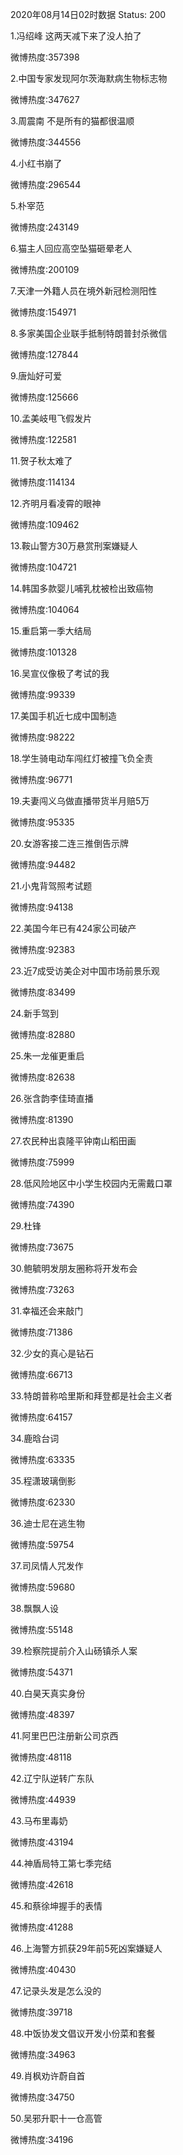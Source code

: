 2020年08月14日02时数据
Status: 200

1.冯绍峰 这两天减下来了没人拍了

微博热度:357398

2.中国专家发现阿尔茨海默病生物标志物

微博热度:347627

3.周震南 不是所有的猫都很温顺

微博热度:344556

4.小红书崩了

微博热度:296544

5.朴宰范

微博热度:243149

6.猫主人回应高空坠猫砸晕老人

微博热度:200109

7.天津一外籍人员在境外新冠检测阳性

微博热度:154971

8.多家美国企业联手抵制特朗普封杀微信

微博热度:127844

9.唐灿好可爱

微博热度:125666

10.孟美岐甩飞假发片

微博热度:122581

11.贺子秋太难了

微博热度:114134

12.齐明月看凌霄的眼神

微博热度:109462

13.鞍山警方30万悬赏刑案嫌疑人

微博热度:104721

14.韩国多款婴儿哺乳枕被检出致癌物

微博热度:104064

15.重启第一季大结局

微博热度:101328

16.吴宣仪像极了考试的我

微博热度:99339

17.美国手机近七成中国制造

微博热度:98222

18.学生骑电动车闯红灯被撞飞负全责

微博热度:96771

19.夫妻闯义乌做直播带货半月赔5万

微博热度:95335

20.女游客接二连三推倒告示牌

微博热度:94482

21.小鬼背驾照考试题

微博热度:94138

22.美国今年已有424家公司破产

微博热度:92383

23.近7成受访美企对中国市场前景乐观

微博热度:83499

24.新手驾到

微博热度:82880

25.朱一龙催更重启

微博热度:82638

26.张含韵李佳琦直播

微博热度:81390

27.农民种出袁隆平钟南山稻田画

微博热度:75999

28.低风险地区中小学生校园内无需戴口罩

微博热度:74390

29.杜锋

微博热度:73675

30.鲍毓明发朋友圈称将开发布会

微博热度:73263

31.幸福还会来敲门

微博热度:71386

32.少女的真心是钻石

微博热度:66713

33.特朗普称哈里斯和拜登都是社会主义者

微博热度:64157

34.鹿晗台词

微博热度:63335

35.程潇玻璃倒影

微博热度:62330

36.迪士尼在逃生物

微博热度:59754

37.司凤情人咒发作

微博热度:59680

38.飘飘人设

微博热度:55148

39.检察院提前介入山砀镇杀人案

微博热度:54371

40.白昊天真实身份

微博热度:48397

41.阿里巴巴注册新公司京西

微博热度:48118

42.辽宁队逆转广东队

微博热度:44939

43.马布里毒奶

微博热度:43194

44.神盾局特工第七季完结

微博热度:42618

45.和蔡徐坤握手的表情

微博热度:41288

46.上海警方抓获29年前5死凶案嫌疑人

微博热度:40430

47.记录头发是怎么没的

微博热度:39718

48.中饭协发文倡议开发小份菜和套餐

微博热度:34963

49.肖枫劝许蔚自首

微博热度:34750

50.吴邪升职十一仓高管

微博热度:34196


